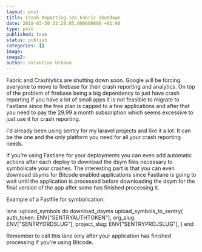 ```yaml
---
layout: post
title: Crash Reporting iOS Fabric Shutdown
date: 2019-03-30 22:28:05.000000000 +01:00
type: post
published: true
status: publish
categories: []
image:
image2:
author: Valentino Urbano
---
```


Fabric and Crashlytics are shutting down soon. Google will be forcing everyone to move to firebase for their crash reporting and analytics. On top of the problem of firebase being a big dependency to just have crash reporting if you have a lot of small apps it is not feasible to migrate to Fastlane since the free plan is capped to a few applications and after that you need to pay the 29.99 a month subscription which seems excessive to just use it for crash reporting.

I'd already been using sentry for my laravel projects and like it a lot. It can be the one and the only platform you need for all your crash reporting needs.

If you're using Fastlane for your deployments you can even add automatic actions after each deploy to download the dsym files necessary to symbolicate your crashes. The interesting part is that you can even download dsyms for Bitcode enabled applications since Fastlane is going to wait until the application is processed before downloading the dsym for the final version of the app after some has finished processing it.

Example of a Fastfile for symbolication:

lane :upload_symbols do
  download_dsyms
  upload_symbols_to_sentry(
    auth_token: ENV["SENTRYAUTHTOKEN"],
    org_slug: ENV["SENTRYORDSLUG"],
    project_slug: ENV["SENTRYPROJSLUG"],
  )
end

Remember to call this lane only after your application has finished processing if you're using Bitcode.

